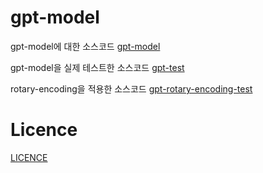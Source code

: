 # gpt-model


gpt-model에 대한 소스코드
<a href="https://github.com/fatuslst9/gpt-model/blob/main/gpt.ipynb">gpt-model</a>

gpt-model을 실제 테스트한 소스코드
<a href="https://github.com/fatuslst9/gpt-model/blob/main/gpt-test.ipynb">gpt-test</a>

rotary-encoding을 적용한 소스코드
<a href="https://github.com/fatuslst9/gpt-model/blob/main/gpt-rotary-encoding.ipynb">gpt-rotary-encoding-test</a>



# Licence
<a href="https://github.com/fatuslst9/gpt-model/blob/main/LICENSE">LICENCE</a>





